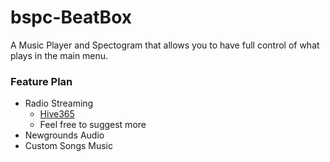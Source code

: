 # bspc-BeatBox
A Music Player and Spectogram that allows you to have full control of what plays in the main menu.

### Feature Plan
- Radio Streaming
  - [Hive365](https://wprelay.hive365.co.uk:8088/live)
  - Feel free to suggest more
- Newgrounds Audio
- Custom Songs Music
